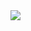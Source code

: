 <img src="https://capsule-render.vercel.app/api?type=venom&color=gradient&customColorList=10&height=300&section=header&text=iucyh's%2github&fontSize=90" />
